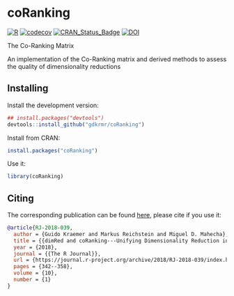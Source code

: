 # coRanking
[![R](https://github.com/gdkrmr/DRR/actions/workflows/r.yml/badge.svg)](https://github.com/gdkrmr/DRR/actions/workflows/r.yml)
[![codecov](https://codecov.io/gh/gdkrmr/coRanking/branch/master/graph/badge.svg?token=vEkHGuhNHQ)](https://codecov.io/gh/gdkrmr/coRanking)
[![CRAN\_Status\_Badge](http://www.r-pkg.org/badges/version/coRanking)](https://cran.r-project.org/package=coRanking)
[![DOI](https://zenodo.org/badge/DOI/10.5281/zenodo.3365908.svg)](https://doi.org/10.5281/zenodo.3365908)

The Co-Ranking Matrix

An implementation of the Co-Ranking matrix and derived methods to
assess the quality of dimensionality reductions

## Installing

Install the development version:
```R
## install.packages("devtools")
devtools::install_github("gdkrmr/coRanking")
```

Install from CRAN:
```R
install.packages("coRanking")
```

Use it:
```R
library(coRanking)
```

## Citing
The corresponding publication can be found
[here](https://journal.r-project.org/archive/2018/RJ-2018-039/index.html "dimRed
and coRanking - Unifying Dimensionality Reduction in R"), please cite if you use
it:

```bibtex
@article{RJ-2018-039,
  author = {Guido Kraemer and Markus Reichstein and Miguel D. Mahecha},
  title = {{dimRed and coRanking---Unifying Dimensionality Reduction in R}},
  year = {2018},
  journal = {{The R Journal}},
  url = {https://journal.r-project.org/archive/2018/RJ-2018-039/index.html},
  pages = {342--358},
  volume = {10},
  number = {1}
}
```
